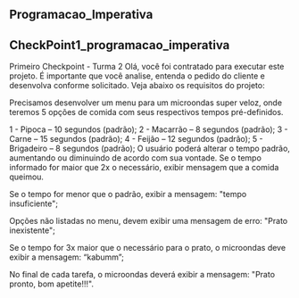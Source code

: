 ## Programacao_Imperativa

## CheckPoint1_programacao_imperativa

Primeiro Checkpoint - Turma 2 Olá, você foi contratado para executar este projeto. É importante que você analise, entenda o pedido do cliente e desenvolva conforme solicitado. Veja abaixo os requisitos do projeto:

Precisamos desenvolver um menu para um microondas super veloz, onde teremos 5 opções de comida com seus respectivos tempos pré-definidos.

1 - Pipoca – 10 segundos (padrão);
2 - Macarrão – 8 segundos (padrão);
3 - Carne – 15 segundos (padrão);
4 - Feijão – 12 segundos (padrão);
5 - Brigadeiro – 8 segundos (padrão); 
O usuário poderá alterar o tempo padrão, aumentando ou diminuindo de acordo com sua vontade. Se o tempo informado for maior que 2x o necessário, exibir mensagem que a comida queimou.

Se o tempo for menor que o padrão, exibir a mensagem: "tempo insuficiente";

Opções não listadas no menu, devem exibir uma mensagem de erro: "Prato inexistente";

Se o tempo for 3x maior que o necessário para o prato, o microondas deve exibir a mensagem: “kabumm”;

No final de cada tarefa, o microondas deverá exibir a mensagem: "Prato pronto, bom apetite!!!".
